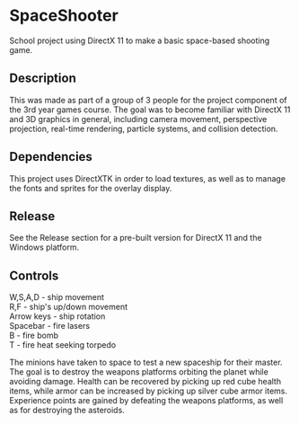# SpaceShooter
School project using DirectX 11 to make a basic space-based shooting game.

## Description
This was made as part of a group of 3 people for the project component of the 3rd year games course. The goal was to become familiar with DirectX 11 and 3D graphics in general, including camera movement, perspective projection, real-time rendering, particle systems, and collision detection.

## Dependencies
This project uses DirectXTK in order to load textures, as well as to manage the fonts and sprites for the overlay display.

## Release
See the Release section for a pre-built version for DirectX 11 and the Windows platform.

## Controls
W,S,A,D    - ship movement  
R,F        - ship's up/down movement  
Arrow keys - ship rotation  
Spacebar   - fire lasers  
B          - fire bomb  
T          - fire heat seeking torpedo  
  
The minions have taken to space to test a new spaceship for their master. The goal is to destroy the weapons platforms orbiting the planet while avoiding damage. Health can be recovered by picking up red cube health items, while armor can be increased by picking up silver cube armor items. Experience points are gained by defeating the weapons platforms, as well as for destroying the asteroids.
